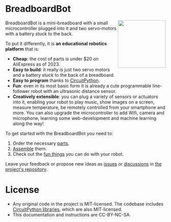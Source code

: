 # BreadboardBot

<img align="right" src="./img/example-sonar.jpg" width="150"/>

BreadboardBot is a mini-breadboard with a small microcontroller plugged into it and two servo-motors with a battery stuck to the back.

To put it differently, it is **an educational robotics platform** that is:

* **Cheap**: the cost of parts is under $20 on AliExpress as of 2023.
* **Easy to build**: it really is just two servo motors and a battery stuck to the back of a breadboard.
* **Easy to program** thanks to [CircuitPython](https://circuitpython.org/).
* **Fun**: even in its most basic form it is already a cute programmable line-follower robot with an ultrasonic distance sensor. 
* **Creatively extensible**: you can plug a variety of sensors or actuators into it, enabling your robot to play music, show images on a screen, measure temperature, be remotely controlled from your smartphone and more. You can also upgrade the microcontroller to add Wifi, camera and microphone, learning some web-development and machine learning along the way!

To get started with the BreadboardBot you need to:

1. Order the necessary [parts](parts.md).
2. [Assemble](assembly.md) them.
3. Check out the [fun things](examples.md) you can do with your robot. 

Leave your feedback or propose new ideas as [issues](https://github.com/konstantint/BreadboardBot/issues) or [discussions](https://github.com/konstantint/BreadboardBot/discussions) in [the project's repository](https://github.com/konstantint/BreadboardBot).

# License
* Any original code in the project is MIT-licensed. The codebase includes [CircuitPython libraries](https://github.com/adafruit/circuitpython), which are also MIT-licensed.
* This documentation and instructions are CC-BY-NC-SA.
